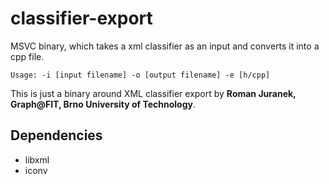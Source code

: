 classifier-export
=================

MSVC binary, which takes a xml classifier as an input and converts it into a cpp file.
```
Usage: -i [input filename] -o [output filename] -e [h/cpp]
```
This is just a binary around XML classifier export by **Roman Juranek, Graph@FIT, Brno University of Technology**.

Dependencies
------------
- libxml
- iconv
